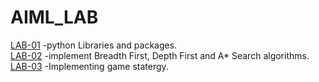 # AIML_LAB

[LAB-01](LAB_01.ipynb) -python Libraries and packages.<br>
[LAB-02](LAB_02.ipynb) -implement Breadth First, Depth First and A* Search algorithms.<br>
[LAB-03](LAB_03.ipynb) -Implementing game statergy.<br>

